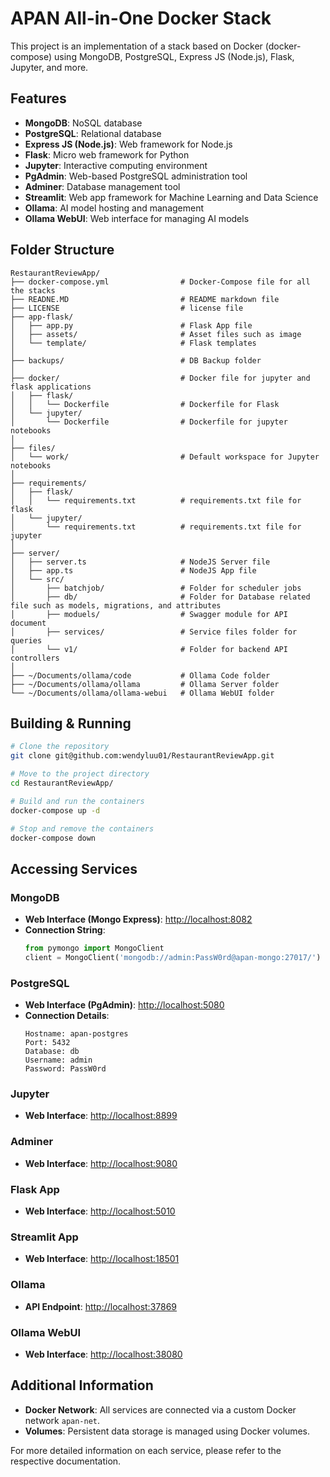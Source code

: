 # APAN All-in-One Docker Stack

This project is an implementation of a stack based on Docker (docker-compose) using MongoDB, PostgreSQL, Express JS (Node.js), Flask, Jupyter, and more.

## Features

- **MongoDB**: NoSQL database
- **PostgreSQL**: Relational database
- **Express JS (Node.js)**: Web framework for Node.js
- **Flask**: Micro web framework for Python
- **Jupyter**: Interactive computing environment
- **PgAdmin**: Web-based PostgreSQL administration tool
- **Adminer**: Database management tool
- **Streamlit**: Web app framework for Machine Learning and Data Science
- **Ollama**: AI model hosting and management
- **Ollama WebUI**: Web interface for managing AI models

## Folder Structure

```
RestaurantReviewApp/
├── docker-compose.yml                # Docker-Compose file for all the stacks
├── READNE.MD                         # README markdown file
├── LICENSE                           # license file
├── app-flask/
│   ├── app.py                        # Flask App file
│   ├── assets/                       # Asset files such as image
│   └── template/                     # Flask templates
│
├── backups/                          # DB Backup folder
│
├── docker/                           # Docker file for jupyter and flask applications
│   ├── flask/                
│   │   └── Dockerfile                # Dockerfile for Flask
│   └── jupyter/              
│       └── Dockerfile                # Dockerfile for jupyter notebooks
│
├── files/                    
│   └── work/                         # Default workspace for Jupyter notebooks
│
├── requirements/
│   ├── flask/               
│   │   └── requirements.txt          # requirements.txt file for flask
│   └── jupyter/              
│       └── requirements.txt          # requirements.txt file for jupyter
│
├── server/
│   ├── server.ts                     # NodeJS Server file
│   ├── app.ts                        # NodeJS App file
│   └── src/
│       ├── batchjob/                 # Folder for scheduler jobs
│       ├── db/                       # Folder for Database related file such as models, migrations, and attributes
│       ├── moduels/                  # Swagger module for API document
│       ├── services/                 # Service files folder for queries
│       └── v1/                       # Folder for backend API controllers
│
├── ~/Documents/ollama/code           # Ollama Code folder
├── ~/Documents/ollama/ollama         # Ollama Server folder
└── ~/Documents/ollama/ollama-webui   # Ollama WebUI folder
```

## Building & Running

```sh
# Clone the repository
git clone git@github.com:wendyluu01/RestaurantReviewApp.git

# Move to the project directory
cd RestaurantReviewApp/

# Build and run the containers
docker-compose up -d

# Stop and remove the containers
docker-compose down
```

## Accessing Services

### MongoDB

- **Web Interface (Mongo Express)**: [http://localhost:8082](http://localhost:8082)
- **Connection String**:
  ```python
  from pymongo import MongoClient
  client = MongoClient('mongodb://admin:PassW0rd@apan-mongo:27017/')
  ```

### PostgreSQL

- **Web Interface (PgAdmin)**: [http://localhost:5080](http://localhost:5080)
- **Connection Details**:
  ```
  Hostname: apan-postgres
  Port: 5432
  Database: db
  Username: admin
  Password: PassW0rd
  ```

### Jupyter

- **Web Interface**: [http://localhost:8899](http://localhost:8899)

### Adminer

- **Web Interface**: [http://localhost:9080](http://localhost:9080)

### Flask App

- **Web Interface**: [http://localhost:5010](http://localhost:5010)

### Streamlit App

- **Web Interface**: [http://localhost:18501](http://localhost:18501)

### Ollama

- **API Endpoint**: [http://localhost:37869](http://localhost:37869)

### Ollama WebUI

- **Web Interface**: [http://localhost:38080](http://localhost:38080)

## Additional Information

- **Docker Network**: All services are connected via a custom Docker network `apan-net`.
- **Volumes**: Persistent data storage is managed using Docker volumes.

For more detailed information on each service, please refer to the respective documentation.
